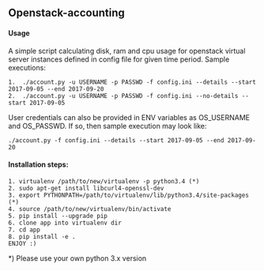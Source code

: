 ## Openstack-accounting

#### Usage

A simple script calculating disk, ram and cpu usage for openstack virtual server instances defined in config file for given time period.
Sample executions:

    1.  ./account.py -u USERNAME -p PASSWD -f config.ini --details --start 2017-09-05 --end 2017-09-20
    2.  ./account.py -u USERNAME -p PASSWD -f config.ini --no-details --start 2017-09-05

User credentials can also be provided in ENV variables as OS_USERNAME and OS_PASSWD. If so, then sample execution may look like:

    ./account.py -f config.ini --details --start 2017-09-05 --end 2017-09-20

#### Installation steps:
    
    1. virtualenv /path/to/new/virtualenv -p python3.4 (*)
    2. sudo apt-get install libcurl4-openssl-dev
    3. export PYTHONPATH=/path/to/virtualenv/lib/python3.4/site-packages (*)
    4. source /path/to/new/virtualenv/bin/activate
    5. pip install --upgrade pip
    6. clone app into virtualenv dir
    7. cd app
    8. pip install -e .
    ENJOY :)

*)  Please use your own python 3.x version

